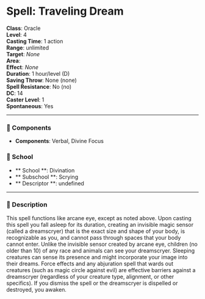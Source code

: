 
# Spell: Traveling Dream
**Class**: Oracle  
**Level**: 4  
**Casting Time**: 1 action  
**Range**: unlimited  
**Target**: _None_  
**Area**:   
**Effect**: _None_  
**Duration**: 1 hour/level (D)  
**Saving Throw**: None (none)  
**Spell Resistance**: No (no)  
**DC**: 14  
**Caster Level**: 1  
**Spontaneous**: Yes

---

### 🔮 Components
- **Components**: Verbal, Divine Focus

### 🏫 School
- ** School **: Divination
- ** Subschool **: Scrying
- ** Descriptor **: undefined
---

### 📜 Description
This spell functions like arcane eye, except as noted above. Upon casting this spell you fall asleep for its duration, creating an invisible magic sensor (called a dreamscryer) that is the exact size and shape of your body, is recognizable as you, and cannot pass through spaces that your body cannot enter. Unlike the invisible sensor created by arcane eye, children (no older than 10) of any race and animals can see your dreamscryer. Sleeping creatures can sense its presence and might incorporate your image into their dreams. Force effects and any abjuration spell that wards out creatures (such as magic circle against evil) are effective barriers against a dreamscryer (regardless of your creature type, alignment, or other specifics). If you dismiss the spell or the dreamscryer is dispelled or destroyed, you awaken.
